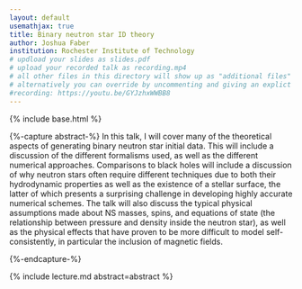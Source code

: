 ```yaml
---
layout: default
usemathjax: true
title: Binary neutron star ID theory	
author: Joshua Faber
institution: Rochester Institute of Technology
# updload your slides as slides.pdf
# upload your recorded talk as recording.mp4
# all other files in this directory will show up as "additional files"
# alternatively you can override by uncommenting and giving an explict URL:
#recording: https://youtu.be/GYJzhxWWBB8
---
```

{% include base.html %}

{%-capture abstract-%}
In this talk, I will cover many of the theoretical aspects of generating
binary neutron star initial data.  This will include a discussion of the
different formalisms used, as well as the different numerical
approaches. Comparisons to black holes will include a discussion of why
neutron stars often require different techniques due to both their
hydrodynamic properties as well as the existence of a stellar surface,
the latter of which presents a surprising challenge in developing
highly accurate numerical schemes.  The talk will also discuss the
typical physical assumptions made about NS masses, spins, and equations
of state (the relationship between pressure and density inside the
neutron star), as well as the physical effects that have proven to be
more difficult to model self-consistently, in particular the inclusion
of magnetic fields.

{%-endcapture-%}

<div class="col-xs-12" markdown="1">
{% include lecture.md abstract=abstract %}


<!--[Edit on GitHub](https://github.com/EinsteinToolkit/et2021uiuc/edit/master/{{page.path}})-->
</div>
